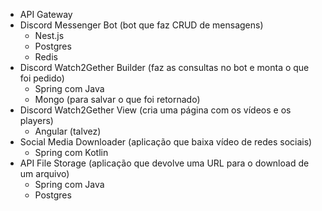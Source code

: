 - API Gateway
- Discord Messenger Bot (bot que faz CRUD de mensagens)
	- Nest.js
	- Postgres
	- Redis
- Discord Watch2Gether Builder (faz as consultas no bot e monta o que foi pedido)
    - Spring com Java
    - Mongo (para salvar o que foi retornado)
- Discord Watch2Gether View (cria uma página com os vídeos e os players)
	- Angular (talvez)
- Social Media Downloader (aplicação que baixa vídeo de redes sociais)
	- Spring com Kotlin
- API File Storage (aplicação que devolve uma URL para o download de um arquivo)
	- Spring com Java
	- Postgres